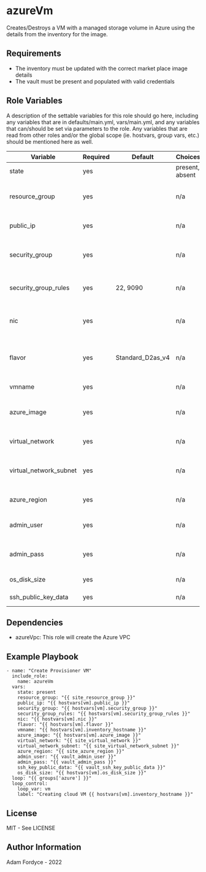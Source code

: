 azureVm
=========

Creates/Destroys a VM with a managed storage volume in Azure using the details from the inventory for the image.

Requirements
------------

 - The inventory must be updated with the correct market place image details
 - The vault must be present and populated with valid credentials

Role Variables
--------------

A description of the settable variables for this role should go here, including any variables that are in defaults/main.yml, vars/main.yml, and any variables that can/should be set via parameters to the role. Any variables that are read from other roles and/or the global scope (ie. hostvars, group vars, etc.) should be mentioned here as well.

| Variable                | Required | Default | Choices                   | Comments                                 |
|-------------------------|----------|---------|---------------------------|------------------------------------------|
| state                   | yes      |         | present, absent           | Invocation action                        |
| resource_group          | yes      |         | n/a                       | Name of Azure resource group             |
| public_ip               | yes      |         | n/a                       | Name of Azure public IP resource         |
| security_group          | yes      |         | n/a                       | Name of Azure security group             |
| security_group_rules    | yes      | 22, 9090| n/a                       | Azure security group rules (list)        |
| nic                     | yes      |         | n/a                       | Name of Azure network interface          |
| flavor                  | yes      | Standard_D2as_v4  | n/a                       | Type of Azure instance to start the image on |
| vmname                  | yes      |         | n/a                       | Name of Azure VM                         |
| azure_image             | yes      |         | n/a                       | Name of Azure image e.g. golden-image    |
| virtual_network         | yes      |         | n/a                       | Name of Azure virtual network            |
| virtual_network_subnet  | yes      |         | n/a                       | Name of Azure virtual networks subnet    |
| azure_region            | yes      |         | n/a                       | Region in Azure where resources are      |
| admin_user              | yes      |         | n/a                       | OS administrative user                   |
| admin_pass              | yes      |         | n/a                       | OS administrative users password         |
| os_disk_size            | yes      |         | n/a                       | OS disk size in GB                       |
| ssh_public_key_data     | yes      |         | n/a                       | SSH Public key data                      |

Dependencies
------------

- azureVpc: This role will create the Azure VPC

Example Playbook
----------------

```
- name: "Create Provisioner VM"
  include_role:
    name: azureVm
  vars:
    state: present
    resource_group: "{{ site_resource_group }}"
    public_ip: "{{ hostvars[vm].public_ip }}"
    security_group: "{{ hostvars[vm].security_group }}"
    security_group_rules: "{{ hostvars[vm].security_group_rules }}"
    nic: "{{ hostvars[vm].nic }}"
    flavor: "{{ hostvars[vm].flavor }}"
    vmname: "{{ hostvars[vm].inventory_hostname }}"
    azure_image: "{{ hostvars[vm].azure_image }}"
    virtual_network: "{{ site_virtual_network }}"
    virtual_network_subnet: "{{ site_virtual_network_subnet }}"
    azure_region: "{{ site_azure_region }}"
    admin_user: "{{ vault_admin_user }}"
    admin_pass: "{{ vault_admin_pass }}"
    ssh_key_public_data: "{{ vault_ssh_key_public_data }}"
    os_disk_size: "{{ hostvars[vm].os_disk_size }}"
  loop: "{{ groups['azure'] }}"
  loop_control:
    loop_var: vm
    label: "Creating cloud VM {{ hostvars[vm].inventory_hostname }}"
```

License
-------

MIT - See LICENSE

Author Information
------------------

Adam Fordyce - 2022
